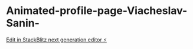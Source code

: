 # Animated-profile-page-Viacheslav-Sanin-

[Edit in StackBlitz next generation editor ⚡️](https://stackblitz.com/~/github.com/Slava-Sanin/Animated-profile-page-Viacheslav-Sanin-)